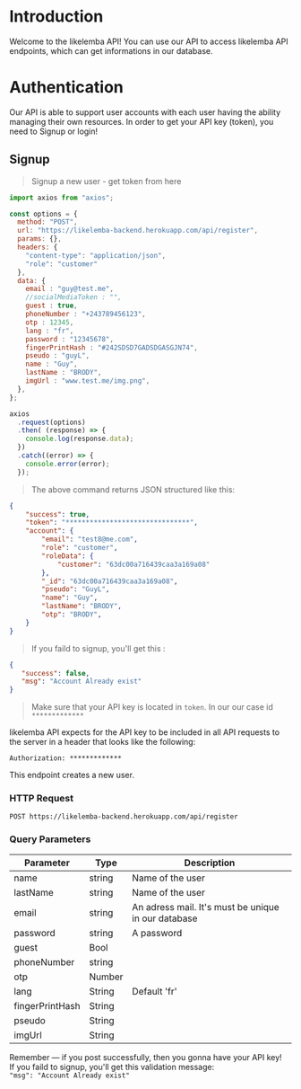 # Introduction

Welcome to the likelemba API! You can use our API to access likelemba API endpoints, which can get informations  in our database.

# Authentication

Our API is able to support user accounts with each user having the ability managing their own resources.
In order to get your API key (token), you need to Signup or login!

## Signup

> Signup a new user - get token from here

```javascript
import axios from "axios";

const options = {
  method: "POST",
  url: "https://likelemba-backend.herokuapp.com/api/register",
  params: {},
  headers: {
    "content-type": "application/json",
    "role": "customer"
  },
  data: {
    email : "guy@test.me",
    //socialMediaToken : "",
    guest : true,
    phoneNumber : "+243789456123",
    otp : 12345,
    lang : "fr",
    password : "12345678",
    fingerPrintHash : "#242SDSD7GADSDGASGJN74",
    pseudo : "guyL",
    name : "Guy",
    lastName : "BRODY",
    imgUrl : "www.test.me/img.png",
  },
};

axios
  .request(options)
  .then( (response) => {
    console.log(response.data);
  })
  .catch((error) => {
    console.error(error);
  });
```

> The above command returns JSON structured like this:

```json
{
    "success": true,
    "token": "*******************************",
    "account": {
        "email": "test8@me.com",
        "role": "customer",
        "roleData": {
            "customer": "63dc00a716439caa3a169a08"
        },
        "_id": "63dc00a716439caa3a169a08",
        "pseudo": "GuyL",
        "name": "Guy",
        "lastName": "BRODY",
        "otp": "BRODY",
    }
}
```
> If you faild to signup, you'll get this :

```json
{    
   "success": false,
   "msg": "Account Already exist"
}
```

> Make sure that your API key is located in `token`. In our our case id `*************`

likelemba API expects for the API key to be included in all API requests to the server in a header that looks like the following:

`Authorization: *************`

This endpoint creates a new user.

### HTTP Request

`POST https://likelemba-backend.herokuapp.com/api/register`

### Query Parameters

| Parameter             | Type   | Description                                         |
| --------------------- | ------ | --------------------------------------------------- |
| name                  | string | Name of the user                                    |
| lastName              | string | Name of the user                                    |
| email                 | string | An adress mail. It's must be unique in our database |
| password              | string | A password                                          |
| guest                 | Bool   |                                                     |
| phoneNumber           | string |                                                     |
| otp                   | Number |                                                     |
| lang                  | String |  Default 'fr'                                       |
| fingerPrintHash       | String |                                                     |
| pseudo                | String |                                                     |
| imgUrl                | String |                                                     |

<aside class="success">
Remember — if you post successfully, then you gonna have your API key!
</aside>

<aside class="warning"> If you faild to signup, you'll get this validation message: <code>
"msg": "Account Already exist"
</code></aside>
